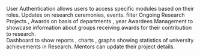 User Authentication allows users to access specific modules based on their roles.
Updates on research ceremonies, events.
filter Ongoing Research Projects , Awards on basis of departments , year
Awardees Management to showcase information about groups receiving awards for their contribution to research.  
Dashboard to show reports , charts , graphs showing statistics of university achievements in Research.
Mentors can update their project details.
